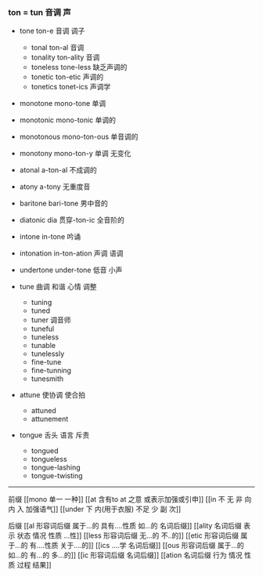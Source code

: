 ### ton = tun 音调 声


- tone ton-e 音调 调子
	- tonal  ton-al 音调
	- tonality ton-ality 音调
	- toneless tone-less 缺乏声调的
	- tonetic ton-etic  声调的
	- tonetics tonet-ics  声调学
- monotone mono-tone 单调
- monotonic mono-tonic  单调的
- monotonous mono-ton-ous 单音调的
- monotony mono-ton-y  单调 无变化
- atonal a-ton-al  不成调的 
- atony a-tony  无重度音
- baritone bari-tone 男中音的
- diatonic dia 贯穿-ton-ic 全音阶的
- intone in-tone 吟诵
- intonation in-ton-ation 声调 语调
- undertone under-tone 低音  小声

- tune 曲调 和谐 心情 调整 
	- tuning 
	- tuned
	- tuner 调音师
	- tuneful
	- tuneless
	- tunable
	- tunelessly
	- fine-tune
	- fine-tunning
	- tunesmith 
- attune 使协调 使合拍
	- attuned
	- attunement
- tongue 舌头 语言 斥责 
	- tongued
	- tongueless
	- tongue-lashing
	- tongue-twisting


---
前缀
[[mono 单一 一种]]
[[at 含有to  at 之意 或表示加强或引申]]
[[in 不 无 非  向内 入 加强语气]]
[[under 下  内(用于衣服)  不足  少  副 次]]

后缀
[[al 形容词后缀   属于...的  具有....性质  如...的   名词后缀]]
[[ality 名词后缀 表示 状态 情况 性质 ...性]]
[[less 形容词后缀 无...的 不..的]]
[[etic 形容词后缀  属于...的 有....性质 关于....的]]
[[ics ....学 名词后缀]]
[[ous 形容词后缀 属于...的 如...的 有...的 多...的]]
[[ic 形容词后缀 名词后缀]]
[[ation 名词后缀  行为 情况 性质 过程 结果]]